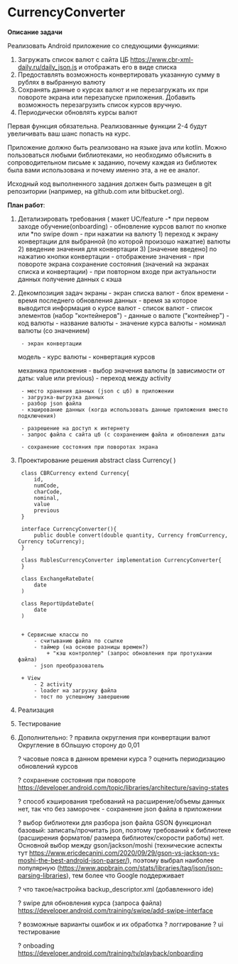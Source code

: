 # CurrencyConverter

**Описание задачи**

Реализовать Android приложение со следующими функциями:
1. Загружать список валют с сайта ЦБ https://www.cbr-xml-daily.ru/daily_json.js и отображать 
его в виде списка
2. Предоставлять возможность конвертировать указанную сумму в рублях в выбранную 
валюту
3. Сохранять данные о курсах валют и не перезагружать их при повороте экрана или 
перезапуске приложения. Добавить возможность перезагрузить список курсов вручную.
4. Периодически обновлять курсы валют

Первая функция обязательна. Реализованные функции 2-4 будут увеличивать ваш шанс попасть на 
курс.

Приложение должно быть реализовано на языке java или kotlin. 
Можно пользоваться любыми 
библиотеками, но необходимо объяснить в сопроводительном письме к заданию, почему каждая 
из библиотек была вами использована и почему именно эта, а не ее аналог.

Исходный код выполненного задания должен быть размещен в git репозитории 
(например, на github.com или bitbucket.org).


**План работ**:
1) Детализировать требования (
    макет
    UC/feature
        -* при первом заходе обучение(onboarding)
        - обновление курсов валют по кнопке или *по swipe down
        - при нажатии на валюту
            1) переход к экрану конвертации для выбранной (по которой произошо нажатие) валюты
            2) введение значения для конвертации
            3) [значение введено] по нажатию кнопки конвертации - отображение значения
        - при повороте экрана сохранение состояния (значений на экранах списка и конвертации)
        - при повторном входе при актуальности данных получение данных с кэша
2) Декомпозиция задач
    экраны
        - экран списка валют
            - блок времени
                - время последнего обновления данных
                - время за которое выводится информация о курсе валют
            - список валют
                - список элементов (набор "контейнеров")
                - данные о валюте ("контейнер")
                    - код валюты
                    - название валюты
                    - значение курса валюты
                    - номинал валюты (со значением)

        - экран конвертации
    модель
        - курс валюты
        - конвертация курсов

    механика приложения
        - выбор значения валюты (в зависимости от даты: value или previous)
        - переход между activity

        - место хранения данных (json с цб) в приложении
        - загрузка-выгрузка данных
        - разбор json файла
        - кэширование данных (когда использовать данные приложения вместо подключения)

        - разрешение на доступ к интернету
        - запрос файла с сайта цб (с сохранением файла и обновления даты

        - сохранение состояния при поворотах экрана

3) Проектирование решения
        abstract class Currency(
        )

        class CBRCurrency extend Currency{
            id,
            numCode,
            charCode,
            nominal,
            value
            previous
        }

        interface CurrencyConverter(){
            public double convert(double quantity, Currency fromCurrency, Currency toCurrency);
        }

        class RublesCurrencyConverter implementation CurrencyConverter{
        }

        class ExchangeRateDate(
            date
        )

        class ReportUpdateDate(
            date
        )


        + Сервисные классы по
            - считыванию файла по ссылке
            - таймер (на основе разницы времен?)
                + "кэш контроллер" (запрос обновления при протухании файла)
            - json преобразователь

        + View
            - 2 activity
            - loader на загрузку файла
            - тост по успешному завершению

4) Реализация
5) Тестирование
6) Дополнительно:
    ? правила округления при конвертации валют
        Округление в бОльшую сторону до 0,01

    ? часовые пояса в данном времени курса
    ? оценить периодизацию обновлений курсов

    ? сохранение состояния при повороте
        https://developer.android.com/topic/libraries/architecture/saving-states

    ? способ кэширования
        требований на расширение/объемы данных нет, так что без заморочек - сохранение json файла в приложении

    ? выбор библиотеки для разбора json файла
        GSON
            функционал базовый: записать/прочитать json, поэтому
            требований к библиотеке (расширения форматов/ размера библиотек/скорости работы) нет.
            Основной выбор между gson/jackson/moshi (технические аспекты тут https://www.ericdecanini.com/2020/09/29/gson-vs-jackson-vs-moshi-the-best-android-json-parser/),
            поэтому выбрал наиболее популярную (https://www.appbrain.com/stats/libraries/tag/json/json-parsing-libraries), тем более что Google поддерживает

    ? что такое/настройка backup_descriptor.xml  (добавленного ide)

    ? swipe для обновления курса (запроса файла)
        https://developer.android.com/training/swipe/add-swipe-interface

    ? возможные варианты ошибок и их обработка
    ? логгирование
    ? ui тестирование

    ? onboading
        https://developer.android.com/training/tv/playback/onboarding
